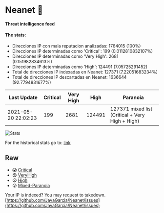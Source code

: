 # Neanet :hocho:
#### Threat intelligence feed
#### The stats:

- Direcciones IP con mala reputacion analizadas: 1764015 (100%)
- Direcciones IP determinadas como 'Critical':  199 (0.0112810832107%)
- Direcciones IP determinadas como 'Very High':  2681 (0.151982834613%)
- Direcciones IP determinadas como 'High':  124491 (7.05725291452)
- Total de direcciones IP indexadas en Neanet:  127371 (7.22051683234%)
- Total de direcciones IP descartadas en Neanet:  1636644 (92.7794831677%)

| Last Update | Critical | Very High | High | Paranoia |
| --- | --- | --- | --- | --- |
| 2021-05-20 22:02:23 | 199 | 2681 | 124491 | 127371 mixed list (Critical + Very High + High)|

![Stats](https://docs.google.com/spreadsheets/d/e/2PACX-1vSnaNMIXVabIpDJjufMlzH7poXnshF3mgd8Is1g9ytUEzVsP5my4Trn8f-xkoLLQ38xpL3HtmUexLo6/pubchart?oid=501124687&format=image)

For the historical stats go to: [link](/stats.csv)
## Raw
- :scream: [Critical](https://raw.githubusercontent.com/JavaGarcia/Neanet/master/blacklists/neanet_critical.txt)
- :fearful: [VeryHigh](https://raw.githubusercontent.com/JavaGarcia/Neanet/master/blacklists/neanet_veryHigh.txtt)
- :frowning: [High](https://raw.githubusercontent.com/JavaGarcia/Neanet/master/blacklists/neanet_high.txt)
- :dizzy_face: [Mixed-Paranoia](https://raw.githubusercontent.com/JavaGarcia/Neanet/master/blacklists/neanet_all.txt)


Your IP is indexed? You may request to takedown. [https://github.com/JavaGarcia/Neanet/issues](https://github.com/JavaGarcia/Neanet/issues)















































































































































































































































































































































































































































































































































































































































































































































































































































































































































































































































































































































































































































































































































































































































































































































































































































































































































































































































































































































































































































































































































































































































































































































































































































































































































































































































































































































































































































































































































































































































































































































































































































































































































































































































































































































































































































































































































































































































































































































































































































































































































































































































































































































































































































































































































































































































































































































































































































































































































































































































































































































































































































































































































































































































































































































































































































































































































































































































































































































































































































































































































































































































































































































































































































































































































































































































































































